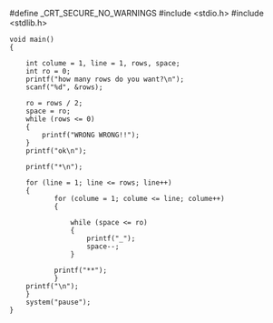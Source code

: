 
#define _CRT_SECURE_NO_WARNINGS
#include <stdio.h>
#include <stdlib.h>

    void main()
    { 
     
        int colume = 1, line = 1, rows, space;
        int ro = 0;
        printf("how many rows do you want?\n");
        scanf("%d", &rows);
        
        ro = rows / 2;
        space = ro;
        while (rows <= 0)
        {
            printf("WRONG WRONG!!");
        }
        printf("ok\n");
        
        printf("*\n");

        for (line = 1; line <= rows; line++)
        {
               for (colume = 1; colume <= line; colume++)
               {

                   while (space <= ro)
                   {
                       printf("_");
                       space--;
                   }

               printf("**");
               }
        printf("\n");
        }
        system("pause");
    }
